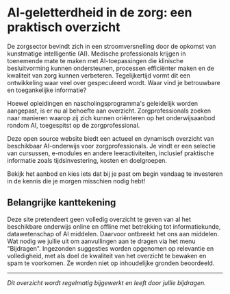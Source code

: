 # AI-geletterdheid in de zorg: een praktisch overzicht

De zorgsector bevindt zich in een stroomversnelling door de opkomst van kunstmatige intelligentie (AI). Medische professionals krijgen in toenemende mate te maken met AI-toepassingen die klinische besluitvorming kunnen ondersteunen, processen efficiënter maken en de kwaliteit van zorg kunnen verbeteren. Tegelijkertijd vormt dit een ontwikkeling waar veel over gespeculeerd wordt. Waar vind je betrouwbare en toegankelijke informatie?

Hoewel opleidingen en nascholingsprogramma's geleidelijk worden aangepast, is er nu al behoefte aan overzicht. Zorgprofessionals zoeken naar manieren waarop zij zich kunnen oriënteren op het onderwijsaanbod rondom AI, toegespitst op de zorgprofessional.

Deze open source website biedt een actueel en dynamisch overzicht van beschikbaar AI-onderwijs voor zorgprofessionals. Je vindt er een selectie van cursussen, e-modules en andere leeractiviteiten, inclusief praktische informatie zoals tijdsinvestering, kosten en doelgroepen.

Bekijk het aanbod en kies iets dat bij je past om begin vandaag te investeren in de kennis die je morgen misschien nodig hebt!

## Belangrijke kanttekening

Deze site pretendeert geen volledig overzicht te geven van al het beschikbare onderwijs online en offline met betrekking tot informatiekunde, datawetenschap of AI middelen. Daarvoor ontbreekt het ons aan middelen. Wat nodig we jullie uit om aanvullingen aan te dragen via het menu "Bijdragen". Ingezonden suggesties worden opgenomen op relevantie en volledigheid, met als doel de kwaliteit van het overzicht te bewaken en spam te voorkomen. Ze worden niet op inhoudelijke gronden beoordeeld.

---

*Dit overzicht wordt regelmatig bijgewerkt en leeft door jullie bijdragen.*
